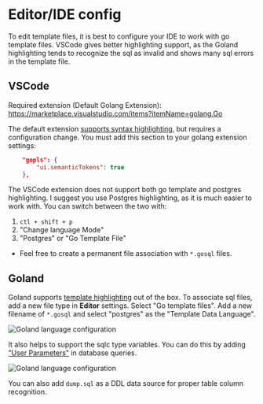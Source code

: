 # Editor/IDE config

To edit template files, it is best to configure your IDE to work with go template files. VSCode gives better highlighting support, as the Goland highlighting tends to recognize the sql as invalid and shows many sql errors in the template file.

## VSCode

Required extension (Default Golang Extension): https://marketplace.visualstudio.com/items?itemName=golang.Go

The default extension [supports syntax highlighting](https://github.com/golang/vscode-go/wiki/features#go-template-syntax-highlighting), but requires a configuration change. You must add this section to your golang extension settings:

```json
    "gopls": {
        "ui.semanticTokens": true
    },
```

The VSCode extension does not support both go template and postgres highlighting. I suggest you use Postgres highlighting, as it is much easier to work with. You can switch between the two with:

1. `ctl + shift + p`
1. "Change language Mode"
1. "Postgres" or "Go Template File"

- Feel free to create a permanent file association with `*.gosql` files.

## Goland

Goland supports [template highlighting](https://www.jetbrains.com/help/go/integration-with-go-templates.html) out of the box. To associate sql files, add a new file type in **Editor** settings. Select "Go template files". Add a new filename of `*.gosql` and select "postgres" as the "Template Data Language".

![Goland language configuration](./imgs/goland-gosql.png)

It also helps to support the sqlc type variables. You can do this by adding ["User Parameters"](https://www.jetbrains.com/help/datagrip/settings-tools-database-user-parameters.html) in database queries.

![Goland language configuration](./imgs/goland-user-params.png)

You can also add `dump.sql` as a DDL data source for proper table column recognition.
